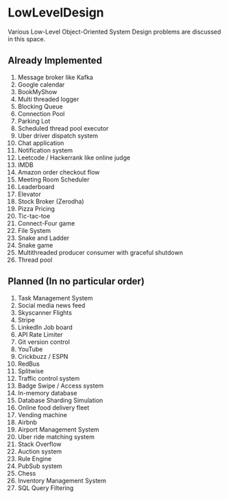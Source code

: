 # LowLevelDesign
Various Low-Level Object-Oriented System Design problems are discussed in this space.

## Already Implemented
1. Message broker like Kafka
2. Google calendar
3. BookMyShow
4. Multi threaded logger
5. Blocking Queue
6. Connection Pool
7. Parking Lot
8. Scheduled thread pool executor
9. Uber driver dispatch system
10. Chat application
11. Notification system
12. Leetcode / Hackerrank like online judge
13. IMDB
14. Amazon order checkout flow
15. Meeting Room Scheduler
16. Leaderboard
17. Elevator
18. Stock Broker (Zerodha)
19. Pizza Pricing 
20. Tic-tac-toe
21. Connect-Four game
22. File System
23. Snake and Ladder
24. Snake game
25. Multithreaded producer consumer with graceful shutdown
26. Thread pool



## Planned (In no particular order)
1. Task Management System
2. Social media news feed
3. Skyscanner Flights
4. Stripe
5. LinkedIn Job board
6. API Rate Limiter
7. Git version control
8. YouTube 
9. Crickbuzz / ESPN 
10. RedBus
11. Splitwise
12. Traffic control system
13. Badge Swipe / Access system
14. In-memory database
15. Database Sharding Simulation
16. Online food delivery fleet
17. Vending machine
18. Airbnb
19. Airport Management System
20. Uber ride matching system
21. Stack Overflow
22. Auction system
23. Rule Engine
24. PubSub system
25. Chess
26. Inventory Management System 
27. SQL Query Filtering
